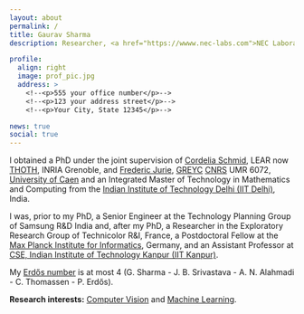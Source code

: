 ```yaml
---
layout: about
permalink: /
title: Gaurav Sharma 
description: Researcher, <a href="https://wwww.nec-labs.com">NEC Laboratories America</a> 

profile:
  align: right
  image: prof_pic.jpg
  address: >
    <!--<p>555 your office number</p>-->
    <!--<p>123 your address street</p>-->
    <!--<p>Your City, State 12345</p>-->

news: true
social: true
---
```

        
I obtained a PhD under the joint supervision of [Cordelia Schmid](http://lear.inrialpes.fr/~schmid),
LEAR now [THOTH](http://thoth.inrialpes.fr), INRIA Grenoble, and [Frederic
Jurie](http://jurie.users.greyc.fr), [GREYC](http://www.greyc.fr) [CNRS](http://www.cnrs.fr)
UMR 6072, [University of Caen](www.unicaen.fr) and an Integrated Master of Technology in Mathematics
and Computing from the [Indian Institute of Technology Delhi (IIT Delhi)](http://www.iitd.ac.in), India.  

I was, prior to my PhD, a Senior Engineer at the Technology Planning Group of Samsung R&D India and,
after my PhD, a Researcher in the Exploratory Research Group of Technicolor R&I, France, a
Postdoctoral Fellow at the [Max Planck Institute for
Informatics](http://www.mpi-inf.mpg.de/departments/computer-vision-and-multimodal-computing/),
Germany, and an Assistant Professor at [CSE, Indian Institute of Technology Kanpur (IIT
Kanpur)](http://www.cse.iitk.ac.in).

My [Erdős number](http://en.wikipedia.org/wiki/Erdős_number) is at most 4 (G. Sharma - J. B.
Srivastava - A. N. Alahmadi - C. Thomassen - P.  Erdős).

<strong>Research interests:</strong> [Computer Vision](http://en.wikipedia.org/wiki/Computer_vision)
and [Machine Learning](http://en.wikipedia.org/wiki/Machine_learning).

